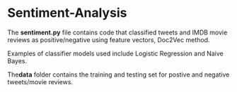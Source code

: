 # Sentiment-Analysis

The **sentiment.py** file contains code that classified tweets and IMDB movie reviews as positive/negative using feature vectors, Doc2Vec method.  

Examples of classifier models used include Logistic Regression and Naive Bayes.

The**data** folder contains the training and testing set for postive and negative tweets/movie reviews.
